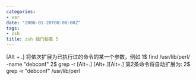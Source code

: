 ```yaml
---
categories:
- var
date: "2008-01-20T00:00:00Z"
tags:
- zsh
title: zsh 独门秘笈 5
---
```


[Alt + .] 将依次扩展为已执行过的命令的某一个参数，例如
    1$ find /usr/lib/perl/ -name "debconf"
    2$ grep -r [Alt+.] [Alt+.][Alt+.]
第2条命令将自动扩展为:
    2$ grep -r "debconf" /usr/lib/perl
